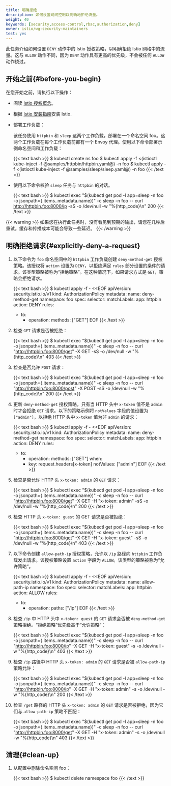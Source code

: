 ```yaml
---
title: 明确拒绝
description: 如何设置访问控制以明确地拒绝流量。
weight: 40
keywords: [security,access-control,rbac,authorization,deny]
owner: istio/wg-security-maintainers
test: yes
---
```


此任务介绍如何设置 `DENY` 动作中的 Istio 授权策略，以明确拒绝 Istio 网格中的流量。这与 `ALLOW` 动作不同，因为 `DENY` 动作具有更高的优先级，不会被任何 `ALLOW` 动作绕过。

## 开始之前{#before-you-begin}

在您开始之前，请执行以下操作：

* 阅读 [Istio 授权概念](/zh/docs/concepts/security/#authorization)。

* 根据 [Istio 安装指南](/zh/docs/setup/install/istioctl/)安装 Istio.

* 部署工作负载：

    该任务使用 `httpbin` 和 `sleep` 这两个工作负载，部署在一个命名空间 foo。这两个工作负载在每个工作负载前都有一个 Envoy 代理。使用以下命令部署示例命名空间和工作负载：

    {{< text bash >}}
    $ kubectl create ns foo
    $ kubectl apply -f <(istioctl kube-inject -f @samples/httpbin/httpbin.yaml@) -n foo
    $ kubectl apply -f <(istioctl kube-inject -f @samples/sleep/sleep.yaml@) -n foo
    {{< /text >}}

* 使用以下命令校验 `sleep` 任务与 `httpbin` 的对话。

    {{< text bash >}}
    $ kubectl exec "$(kubectl get pod -l app=sleep -n foo -o jsonpath={.items..metadata.name})" -c sleep -n foo -- curl http://httpbin.foo:8000/ip -sS -o /dev/null -w "%{http_code}\n"
    200
    {{< /text >}}

{{< warning >}}
如果您在执行此任务时，没有看见到预期的输出，请您在几秒后重试。缓存和传播成本可能会导致一些延迟。
{{< /warning >}}

## 明确拒绝请求{#explicitly-deny-a-request}

1. 以下命令为 `foo` 命名空间中的 `httpbin` 工作负载创建 `deny-method-get` 授权策略。该授权将 `action` 设置为 `DENY`，以拒绝满足 `rules` 部分设置的条件的请求。该类型策略被称为“拒绝策略”。在这种情况下，如果请求方式是 `GET`，策略会拒绝请求。

    {{< text bash >}}
    $ kubectl apply -f - <<EOF
    apiVersion: security.istio.io/v1
    kind: AuthorizationPolicy
    metadata:
      name: deny-method-get
      namespace: foo
    spec:
      selector:
        matchLabels:
          app: httpbin
      action: DENY
      rules:
      - to:
        - operation:
            methods: ["GET"]
    EOF
    {{< /text >}}

1. 检查 `GET` 请求是否被拒绝：

    {{< text bash >}}
    $ kubectl exec "$(kubectl get pod -l app=sleep -n foo -o jsonpath={.items..metadata.name})" -c sleep -n foo -- curl "http://httpbin.foo:8000/get" -X GET -sS -o /dev/null -w "%{http_code}\n"
    403
    {{< /text >}}

1. 检查是否允许 `POST` 请求：

    {{< text bash >}}
    $ kubectl exec "$(kubectl get pod -l app=sleep -n foo -o jsonpath={.items..metadata.name})" -c sleep -n foo -- curl "http://httpbin.foo:8000/post" -X POST -sS -o /dev/null -w "%{http_code}\n"
    200
    {{< /text >}}

1. 更新 `deny-method-get` 授权策略，只有当 HTTP 头中 `x-token` 值不是 `admin` 时才会拒绝 `GET` 请求。以下的策略示例将 `notValues` 字段的值设置为 `["admin"]`，以拒绝 HTTP 头中 `x-token` 值为非 `admin` 的请求：

    {{< text bash >}}
    $ kubectl apply -f - <<EOF
    apiVersion: security.istio.io/v1
    kind: AuthorizationPolicy
    metadata:
      name: deny-method-get
      namespace: foo
    spec:
      selector:
        matchLabels:
          app: httpbin
      action: DENY
      rules:
      - to:
        - operation:
            methods: ["GET"]
        when:
        - key: request.headers[x-token]
          notValues: ["admin"]
    EOF
    {{< /text >}}

1. 检查是否允许 HTTP 头 `x-token: admin` 的 `GET` 请求：

    {{< text bash >}}
    $ kubectl exec "$(kubectl get pod -l app=sleep -n foo -o jsonpath={.items..metadata.name})" -c sleep -n foo -- curl "http://httpbin.foo:8000/get" -X GET -H "x-token: admin" -sS -o /dev/null -w "%{http_code}\n"
    200
    {{< /text >}}

1. 检查 HTTP 头 `x-token: guest` 的 GET 请求是否被拒绝：

    {{< text bash >}}
    $ kubectl exec "$(kubectl get pod -l app=sleep -n foo -o jsonpath={.items..metadata.name})" -c sleep -n foo -- curl "http://httpbin.foo:8000/get" -X GET -H "x-token: guest" -sS -o /dev/null -w "%{http_code}\n"
    403
    {{< /text >}}

1. 以下命令创建 `allow-path-ip` 授权策略，允许以 `/ip` 路径向 `httpbin` 工作负载发出请求。该授权策略设置 `action` 字段为 `ALLOW`。该类型的策略被称为“允许策略”。

    {{< text bash >}}
    $ kubectl apply -f - <<EOF
    apiVersion: security.istio.io/v1
    kind: AuthorizationPolicy
    metadata:
      name: allow-path-ip
      namespace: foo
    spec:
      selector:
        matchLabels:
          app: httpbin
      action: ALLOW
      rules:
      - to:
        - operation:
            paths: ["/ip"]
    EOF
    {{< /text >}}

1. 检查 `/ip` 中 HTTP 头中 `x-token: guest` 的 `GET` 请求会否被 `deny-method-get` 策略拒绝。“拒绝策略”优先级高于“允许策略”：

    {{< text bash >}}
    $ kubectl exec "$(kubectl get pod -l app=sleep -n foo -o jsonpath={.items..metadata.name})" -c sleep -n foo -- curl "http://httpbin.foo:8000/ip" -X GET -H "x-token: guest" -s -o /dev/null -w "%{http_code}\n"
    403
    {{< /text >}}

1. 检查 `/ip` 路径中 HTTP 头 `x-token: admin` 的 `GET` 请求是否被 `allow-path-ip` 策略允许：

    {{< text bash >}}
    $ kubectl exec "$(kubectl get pod -l app=sleep -n foo -o jsonpath={.items..metadata.name})" -c sleep -n foo -- curl "http://httpbin.foo:8000/ip" -X GET -H "x-token: admin" -s -o /dev/null -w "%{http_code}\n"
    200
    {{< /text >}}

1. 检查 `/get` 路径的 HTTP 头 `x-token: admin` 的 `GET` 请求是否被拒绝，因为它们与 `allow-path-ip` 策略不匹配：

    {{< text bash >}}
    $ kubectl exec "$(kubectl get pod -l app=sleep -n foo -o jsonpath={.items..metadata.name})" -c sleep -n foo -- curl "http://httpbin.foo:8000/get" -X GET -H "x-token: admin" -s -o /dev/null -w "%{http_code}\n"
    403
    {{< /text >}}

## 清理{#clean-up}

1. 从配置中删除命名空间 foo：

    {{< text bash >}}
    $ kubectl delete namespace foo
    {{< /text >}}
